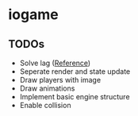 # iogame

## TODOs
* Solve lag ([Reference](https://hackernoon.com/how-to-build-a-multiplayer-browser-game-part-2-2edd112aabdf))
* Seperate render and state update
* Draw players with image
* Draw animations
* Implement basic engine structure
* Enable collision


